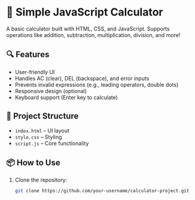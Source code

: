 # 🧮 Simple JavaScript Calculator

A basic calculator built with HTML, CSS, and JavaScript. Supports operations like addition, subtraction, multiplication, division, and more!

## 🔍 Features

- User-friendly UI
- Handles AC (clear), DEL (backspace), and error inputs
- Prevents invalid expressions (e.g., leading operators, double dots)
- Responsive design (optional)
- Keyboard support (Enter key to calculate)


## 📁 Project Structure

- `index.html` – UI layout
- `style.css` – Styling
- `script.js` – Core functionality


## 📦 How to Use

1. Clone the repository:
   ```bash
   git clone https://github.com/your-username/calculator-project.git
